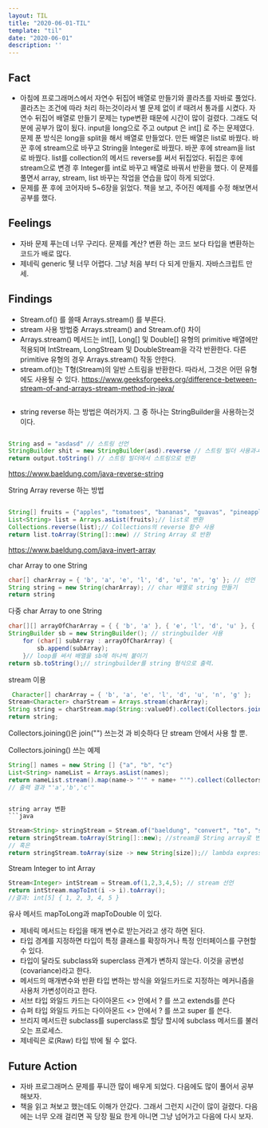 ```yaml
---
layout: TIL
title: "2020-06-01-TIL"
template: "til"
date: "2020-06-01"
description: ''
---
```



## Fact

- 아침에 프로그래머스에서 자연수 뒤집어 배열로 만들기와 콜라츠를 자바로 풀었다. 콜라츠는 조건에 따라 처리 하는것이라서 별 문제 없이 if 때려서 통과를 시켰다. 자연수 뒤집어 배열로 만들기 문제는 type변환 때문에 시간이 많이 걸렸다. 그래도 덕분에 공부가 많이 됬다. input을 long으로 주고 output 은 int[] 로 주는 문제였다. 문제 푼 방식은 long을 split을 해서 배열로 만들었다. 만든 배열은 list로 바꿨다. 바꾼 후에 stream으로 바꾸고 String을 Integer로 바꿨다. 바꾼 후에 stream을 list로 바꿨다. list를 collection의 메서드 reverse를 써서 뒤집었다. 뒤집은 후에 stream으로 변경 후 Integer를 int로 바꾸고 배열로 바꿔서 반환을 했다.
이 문제를 풀면서 array, stream, list 바꾸는 작업을 연습을 많이 하게 되었다.
- 문제를 푼 후에 코어자바 5~6장을 읽었다. 책을 보고, 주어진 예제를 수정 해보면서 공부를 했다.


## Feelings

- 자바 문제 푸는데 너무 구리다. 문제를 계산? 변환 하는 코드 보다 타입을 변환하는 코드가 배로 많다.
- 제네릭 generic 퉷 너무 어렵다. 그냥 처음 부터 다 되게 만들지. 자바스크립트 만세.

## Findings

- Stream.of() 를 쓸때 Arrays.stream() 를 부른다.
- stream 사용 방법중 Arrays.stream() and Stream.of() 차이
- Arrays.stream() 메서드는 int[], Long[] 및 Double[] 유형의 primitive 배열에만 적용되며 IntStream, LongStream 및 DoubleStream을 각각 반환한다. 다른 primitive 유형의 경우 Arrays.stream() 작동 안한다.
- stream.of()는 T형(Stream)의 일반 스트림을 반환한다. 따라서, 그것은 어떤 유형에도 사용될 수 있다.
<https://www.geeksforgeeks.org/difference-between-stream-of-and-arrays-stream-method-in-java/>
```java

```
- string reverse 하는 방법은 여러가지. 그 중 하나는 StringBuilder을 사용하는것 이다.

``` java

String asd = "asdasd" // 스트링 선언
StringBuilder shit = new StringBuilder(asd).reverse // 스트링 빌더 사용과ㅗ 리버스 쓰기.
return output.toString() // 스트링 빌더에서 스트링으로 반환
```

<https://www.baeldung.com/java-reverse-string>

String Array reverse 하는 방법 
```java

String[] fruits = {"apples", "tomatoes", "bananas", "guavas", "pineapples"};// String Array 선언
List<String> list = Arrays.asList(fruits);// list로 변환
Collections.reverse(list);// Collections의 reverse 함수 사용
return list.toArray(String[]::new) // String Array 로 반환

```
<https://www.baeldung.com/java-invert-array>


char Array to one String
```java
char[] charArray = { 'b', 'a', 'e', 'l', 'd', 'u', 'n', 'g' }; // 선언
String string = new String(charArray); // char 배열로 string 만들기
return string
```
다중 char Array to one String

```java
char[][] arrayOfCharArray = { { 'b', 'a' }, { 'e', 'l', 'd', 'u' }, { 'n', 'g' } }; // 다중 char 배열 선언
StringBuilder sb = new StringBuilder(); // stringbuilder 사용
    for (char[] subArray : arrayOfCharArray) {
        sb.append(subArray);
    }// loop를 써서 배열을 sb에 하나씩 붙이기 
return sb.toString();// stringbuilder를 string 형식으로 출력.

```

stream 이용

``` java 
 Character[] charArray = { 'b', 'a', 'e', 'l', 'd', 'u', 'n', 'g' };
Stream<Character> charStream = Arrays.stream(charArray);
String string = charStream.map(String::valueOf).collect(Collectors.joining());
return string;
```

Collectors.joining()은 join("") 쓰는것 과 비슷하다 단 stream 안에서 사용 할 뿐.


Collectors.joining() 쓰는 예제
```java
String[] names = new String [] {"a", "b", "c"}
List<String> nameList = Arrays.asList(names);
return nameList.stream().map(name-> "'" + name+ "'").collect(Collectors.joining(","));
// 출력 결과 "'a','b','c'"


string array 변환
```java

Stream<String> stringStream = Stream.of("baeldung", "convert", "to", "string", "array"); // 다수 String 들어있는 stream 선언
return stringStream.toArray(String[]::new); //stream을 String array로 변환
// 혹은
return stringStream.toArray(size -> new String[size]);// lambda expression 쓰기

```

Stream Integer to int Array

```java
Stream<Integer> intStream = Stream.of(1,2,3,4,5); // stream 선언
return intStream.mapToInt(i -> i).toArray();
//결과: int[5] { 1, 2, 3, 4, 5 }
```

유사 메서드 mapToLong과 mapToDouble 이 있다.

- 제네릭 메서드는 타입을 매개 변수로 받는거라고 생각 하면 된다.
- 타입 경계를 지정하면 타입이 특정 클래스를 확장하거나 특정 인터페이스를 구현할 수 있다.
- 타입이 달라도 subclass와 superclass 관계가 변하지 않는다. 이것을 공변성(covariance)라고 한다.
- 메서드의 매개변수와 반환 타입 변하는 방식을 와일드카드로 지정하는 메커니즘을 사용처 가변성이라고 한다.
- 서브 타입 와일드 카드는 다이아몬드 <> 안에서 ? 를 쓰고 extends를 쓴다
- 슈퍼 타입 와일드 카드는 다이아몬드 <> 안에서 ? 를 쓰고 super 를 쓴다.
- 브리지 메서드란 subclass를 superclass로 할당 할시에 subclass 메서드를 불러오는 프로세스. 
- 제네릭은 로(Raw) 타입 밖에 될 수 없다.

## Future Action

- 자바 프로그래머스 문제를 푸니깐 많이 배우게 되었다. 다음에도 많이 풀어서 공부 해보자.
- 책을 읽고 쳐보고 했는데도 이해가 안갔다. 그래서 그런지 시간이 많이 걸렸다. 다음에는 너무 오래 걸리면 꼭 당장 필요 한게 아니면 그냥 넘어가고 다음에 다시 보자. 